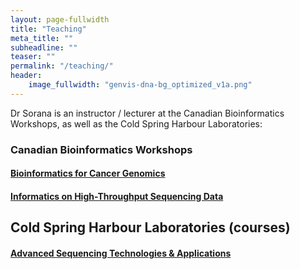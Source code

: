 ```yaml
---
layout: page-fullwidth
title: "Teaching"
meta_title: ""
subheadline: ""
teaser: ""
permalink: "/teaching/"
header:
    image_fullwidth: "genvis-dna-bg_optimized_v1a.png"
---
```


Dr Sorana is an instructor / lecturer at the Canadian Bioinformatics Workshops, as well as the Cold Spring Harbour Laboratories:

<h3>
Canadian Bioinformatics Workshops 
</h3>
<h4><a href="https://bioinformatics.ca/workshops/2018-bioinformatics-for-cancer-genomics/">Bioinformatics for Cancer Genomics</a></h4>
 
<h4><a href="https://bioinformatics.ca/workshops/2018-informatics-on-high-throughput-sequencing-data/">Informatics on High-Throughput Sequencing Data</a></h4>
    
<h2>
Cold Spring Harbour Laboratories (courses)
</h2>

<h4><a href="https://meetings.cshl.edu/courses.aspx?course=C-SEQTEC&year=18">Advanced Sequencing Technologies & Applications</a></h4>
